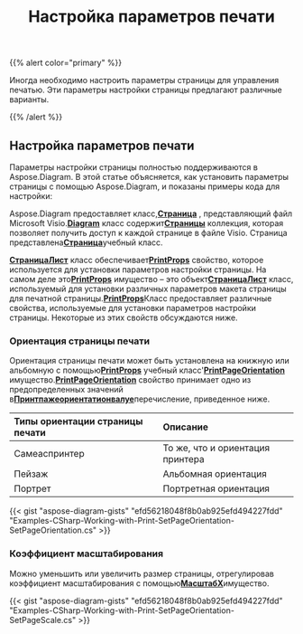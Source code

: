 ﻿---
title: Настройка параметров печати
type: docs
weight: 10
url: /ru/net/setting-print-options/
description: В этом разделе объясняется, как установить параметры печати с помощью Aspose.Diagram.
---
{{% alert color="primary" %}}

Иногда необходимо настроить параметры страницы для управления печатью. Эти параметры настройки страницы предлагают различные варианты.

{{% /alert %}}

## **Настройка параметров печати**

Параметры настройки страницы полностью поддерживаются в Aspose.Diagram. В этой статье объясняется, как установить параметры страницы с помощью Aspose.Diagram, и показаны примеры кода для настройки:

 Aspose.Diagram предоставляет класс,[**Страница**](https://reference.aspose.com/diagram/net/aspose.diagram/page) , представляющий файл Microsoft Visio.[**Diagram**](https://reference.aspose.com/diagram/net/aspose.diagram/page) класс содержит[**Страницы**](https://reference.aspose.com/diagram/net/aspose.diagram/pagecollection) коллекция, которая позволяет получить доступ к каждой странице в файле Visio. Страница представлена[**Страница**](https://reference.aspose.com/diagram/net/aspose.diagram/page)учебный класс.

[**СтраницаЛист**](https://reference.aspose.com/diagram/net/aspose.diagram/pagesheet) класс обеспечивает[**PrintProps**](https://reference.aspose.com/diagram/net/aspose.diagram/pagesheet/properties/printprops) свойство, которое используется для установки параметров настройки страницы. На самом деле это[**PrintProps**](https://reference.aspose.com/diagram/net/aspose.diagram/pagesheet/properties/printprops) имущество – это объект[**СтраницаЛист**](https://reference.aspose.com/diagram/net/aspose.diagram/pagesheet) класс, используемый для установки различных параметров макета страницы для печатной страницы.[**PrintProps**](https://reference.aspose.com/diagram/net/aspose.diagram/pagesheet/properties/printprops)Класс предоставляет различные свойства, используемые для установки параметров настройки страницы. Некоторые из этих свойств обсуждаются ниже.

### **Ориентация страницы печати**

 Ориентация страницы печати может быть установлена на книжную или альбомную с помощью[**PrintProps**](https://reference.aspose.com/diagram/net/aspose.diagram/pagesheet/properties/printprops) учебный класс'[**PrintPageOrientation**](https://reference.aspose.com/diagram/net/aspose.diagram/printprops/properties/printpageorientation) имущество.[**PrintPageOrientation**](https://reference.aspose.com/diagram/net/aspose.diagram/printprops/properties/printpageorientation) свойство принимает одно из предопределенных значений в[**Принтпажеориентатионвалуе**](https://reference.aspose.com/diagram/net/aspose.diagram/printpageorientationvalue)перечисление, приведенное ниже.

|**Типы ориентации страницы печати**|**Описание**|
|:- |:- |
|Самеаспринтер|То же, что и ориентация принтера|
|Пейзаж|Альбомная ориентация|
|Портрет|Портретная ориентация|

{{< gist "aspose-diagram-gists" "efd56218048f8b0ab925efd494227fdd" "Examples-CSharp-Working-with-Print-SetPageOrientation-SetPageOrientation.cs" >}}

### **Коэффициент масштабирования**

 Можно уменьшить или увеличить размер страницы, отрегулировав коэффициент масштабирования с помощью[**МасштабX**](https://reference.aspose.com/diagram/net/aspose.diagram/printprops/properties/scalex)имущество.

{{< gist "aspose-diagram-gists" "efd56218048f8b0ab925efd494227fdd" "Examples-CSharp-Working-with-Print-SetPageOrientation-SetPageScale.cs" >}}
